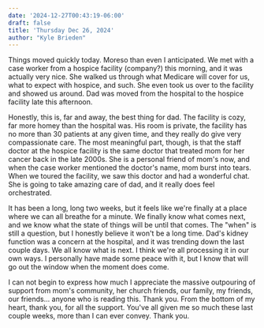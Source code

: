 ```yaml
---
date: '2024-12-27T00:43:19-06:00'
draft: false
title: 'Thursday Dec 26, 2024'
author: "Kyle Brieden"
---
```


Things moved quickly today. Moreso than even I anticipated. We met with a case worker from a hospice facility (company?) this morning, and it was actually very nice. She walked us through what Medicare will cover for us, what to expect with hospice, and such. She even took us over to the facility and showed us around. Dad was moved from the hospital to the hospice facility late this afternoon.

Honestly, this is, far and away, the best thing for dad. The facility is cozy, far more homey than the hospital was. His room is private, the facility has no more than 30 patients at any given time, and they really do give very compassionate care. The most meaningful part, though, is that the staff doctor at the hospice facility is the same doctor that treated mom for her cancer back in the late 2000s. She is a personal friend of mom's now, and when the case worker mentioned the doctor's name, mom burst into tears. When we toured the facility, we saw this doctor and had a wonderful chat. She is going to take amazing care of dad, and it really does feel orchestrated. 

It has been a long, long two weeks, but it feels like we're finally at a place where we can all breathe for a minute. We finally know what comes next, and we know what the state of things will be until that comes. The "when" is still a question, but I honestly believe it won't be a long time. Dad's kidney function was a concern at the hospital, and it was trending down the last couple days. We all know what is next. I think we're all processing it in our own ways. I personally have made some peace with it, but I know that will go out the window when the moment does come. 

I can not begin to express how much I appreciate the massive outpouring of support from mom's community, her church friends, our family, my friends, our friends... anyone who is reading this. Thank you. From the bottom of my heart, thank you, for all the support. You've all given me so much these last couple weeks, more than I can ever convey. Thank you.
